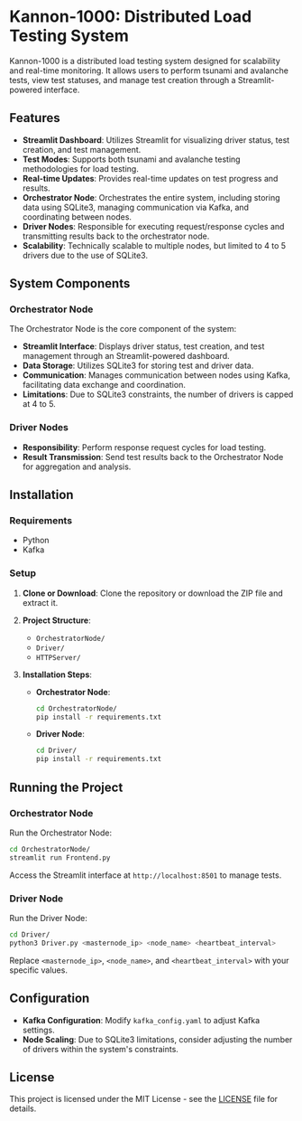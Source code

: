 # Kannon-1000: Distributed Load Testing System

Kannon-1000 is a distributed load testing system designed for scalability and real-time monitoring. It allows users to perform tsunami and avalanche tests, view test statuses, and manage test creation through a Streamlit-powered interface.

## Features

- **Streamlit Dashboard**: Utilizes Streamlit for visualizing driver status, test creation, and test management.
- **Test Modes**: Supports both tsunami and avalanche testing methodologies for load testing.
- **Real-time Updates**: Provides real-time updates on test progress and results.
- **Orchestrator Node**: Orchestrates the entire system, including storing data using SQLite3, managing communication via Kafka, and coordinating between nodes.
- **Driver Nodes**: Responsible for executing request/response cycles and transmitting results back to the orchestrator node.
- **Scalability**: Technically scalable to multiple nodes, but limited to 4 to 5 drivers due to the use of SQLite3.

## System Components

### Orchestrator Node

The Orchestrator Node is the core component of the system:

- **Streamlit Interface**: Displays driver status, test creation, and test management through an Streamlit-powered dashboard.
- **Data Storage**: Utilizes SQLite3 for storing test and driver data.
- **Communication**: Manages communication between nodes using Kafka, facilitating data exchange and coordination.
- **Limitations**: Due to SQLite3 constraints, the number of drivers is capped at 4 to 5.

### Driver Nodes

- **Responsibility**: Perform response request cycles for load testing.
- **Result Transmission**: Send test results back to the Orchestrator Node for aggregation and analysis.

## Installation 

### Requirements

- Python 
- Kafka 


### Setup

1. **Clone or Download**:
   Clone the repository or download the ZIP file and extract it.

2. **Project Structure**:
   - `OrchestratorNode/`
   - `Driver/`
   - `HTTPServer/`

3. **Installation Steps**:
   - **Orchestrator Node**:
     ```bash
     cd OrchestratorNode/
     pip install -r requirements.txt
     ```

   - **Driver Node**:
     ```bash
     cd Driver/
     pip install -r requirements.txt
     ```

## Running the Project

### Orchestrator Node

Run the Orchestrator Node:

```bash
cd OrchestratorNode/
streamlit run Frontend.py
```

Access the Streamlit interface at `http://localhost:8501` to manage tests.

### Driver Node

Run the Driver Node:

```bash
cd Driver/
python3 Driver.py <masternode_ip> <node_name> <heartbeat_interval>
```

Replace `<masternode_ip>`, `<node_name>`, and `<heartbeat_interval>` with your specific values.

## Configuration

- **Kafka Configuration**: Modify `kafka_config.yaml` to adjust Kafka settings.
- **Node Scaling**: Due to SQLite3 limitations, consider adjusting the number of drivers within the system's constraints.


## License

This project is licensed under the MIT License - see the [LICENSE](LICENSE) file for details.






